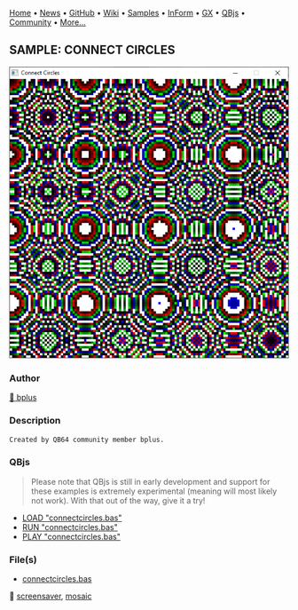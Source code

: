 [Home](https://qb64.com) • [News](../../news.md) • [GitHub](https://github.com/QB64Official/qb64) • [Wiki](https://github.com/QB64Official/qb64/wiki) • [Samples](../../samples.md) • [InForm](../../inform.md) • [GX](../../gx.md) • [QBjs](../../qbjs.md) • [Community](../../community.md) • [More...](../../more.md)

## SAMPLE: CONNECT CIRCLES

![screenshot.png](img/screenshot.png)

### Author

[🐝 bplus](../bplus.md) 

### Description

```text
Created by QB64 community member bplus.
```

### QBjs

> Please note that QBjs is still in early development and support for these examples is extremely experimental (meaning will most likely not work). With that out of the way, give it a try!

* [LOAD "connectcircles.bas"](https://v6p9d9t4.ssl.hwcdn.net/html/6022890/index.html?src=https://qb64.com/samples/connect-circles/src/connectcircles.bas)
* [RUN "connectcircles.bas"](https://v6p9d9t4.ssl.hwcdn.net/html/6022890/index.html?mode=auto&src=https://qb64.com/samples/connect-circles/src/connectcircles.bas)
* [PLAY "connectcircles.bas"](https://v6p9d9t4.ssl.hwcdn.net/html/6022890/index.html?mode=play&src=https://qb64.com/samples/connect-circles/src/connectcircles.bas)

### File(s)

* [connectcircles.bas](src/connectcircles.bas)

🔗 [screensaver](../screensaver.md), [mosaic](../mosaic.md)
